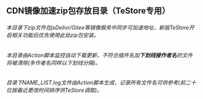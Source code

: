 ## CDN镜像加速zip包存放目录（TeStore专用）

###### 本目录下zip文件在jsDelivr/Gitee等镜像服务中同步可加速地址，新版TeStore开启相关功能后优先使用此处zip包安装。
###### 本目录由Action脚本监控自动下载更新，不符合插件名加**下划线接作者名**的文件将被清除(多作者名同样以下划线分隔)。
###### 目录下NAME_LIST.log文件由Action脚本生成，记录所有文件名可供参考(前二十位按最近更改时间排序供TeStore调取)。
